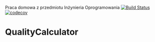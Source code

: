 Praca domowa z przedmiotu Inżynieria Oprogramowania
[![Build Status](https://travis-ci.org/karkaminski/QualityCalculator.svg?branch=master)](https://travis-ci.org/karkaminski/QualityCalculator)
[![codecov](https://codecov.io/gh/karkaminski/QualityCalculator/branch/master/graph/badge.svg)](https://codecov.io/gh/karkaminski/QualityCalculator)

# QualityCalculator
